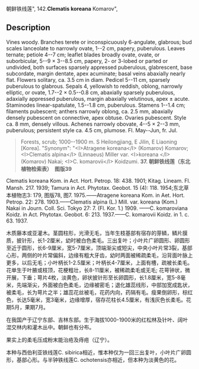 朝鲜铁线莲",
142.**Clematis koreana** Komarov",

## Description
Vines woody. Branches terete or inconspicuously 6-angulate, glabrous; bud scales lanceolate to narrowly ovate, 1--2 cm, papery, puberulous. Leaves ternate; petiole 4--7 cm; leaflet blades broadly ovate, ovate, or suborbicular, 5--9 × 3--8.5 cm, papery, 2- or 3-lobed or parted or undivided, both surfaces sparsely appressed puberulous, glabrescent, base subcordate, margin dentate, apex acuminate; basal veins abaxially nearly flat. Flowers solitary, ca. 3.5 cm in diam. Pedicel 5--11 cm, sparsely puberulous to glabrous. Sepals 4, yellowish to reddish, oblong, narrowly elliptic, or ovate, 1.7--2 × 0.5--0.8 cm, abaxially sparsely puberulous, adaxially appressed puberulous, margin abaxially velutinous, apex ± acute. Staminodes linear-spatulate, 1.5--1.8 cm, puberulous. Stamens 1--1.4 cm; filaments pubescent; anthers narrowly oblong, ca. 2.5 mm, abaxially densely pubescent on connective, apex obtuse. Ovaries pubescent. Style ca. 8 mm, densely villous. Achenes narrowly obovate, 4--5 × 2--3 mm, puberulous; persistent style ca. 4.5 cm, plumose. Fl. May--Jun, fr. Jul.

> Forests, scrub; 1000--1900 m. S Heilongjiang, E Jilin, E Liaoning [Korea].
  "Synonym": "&lt;I&gt;Atragene koreana&lt;/I&gt; (Komarov) Komarov; &lt;I&gt;Clematis alpina&lt;/I&gt; (Linnaeus) Miller var. &lt;I&gt;koreana &lt;/I&gt; (Komarov) Nakai; &lt;I&gt;C. komarovii&lt;/I&gt; Koidzumi.
**37. 朝鲜铁线莲（东北植物检索表）　图版39**

Clematis koreana Kom. in Act. Hort. Petrop. 18: 438. 1901; Kitag. Lineam. Fl. Mansh. 217. 1939; Tamura in Act. Phytotax. Geobot. 15 (4): 118. 1954;东北草本植物志3: 179, 图版78, 图7. 1975.——Atragene koreana Kom. in Aet. Hort. Petrop. 22: 278. 1903.——Clematis alpina (L.) Mill. var. koreana (Kom.) Nakai in Journ. Coll. Sci. Tokyo 27: 7. (Fl. Kor. 1.) 1909. ——C. komaroviana Koidz. in Act. Phytotax. Geobot. 6: 213. 1937.——C. komarovii Koidz. in 1. c. 63. 1937.

木质藤本或亚灌木。茎圆柱形，光滑无毛，当年生枝基部有宿存的芽鳞，鳞片膜质，披针形，长1-2厘米，幼时被白色柔毛。三出复叶；小叶片广卵圆形、卵圆形至近于圆形，长6-9厘米，宽5-7厘米，顶端渐尖或短尖，中央小叶片常3裂，基部心形，两侧的叶片常偏斜，边缘有粗大牙齿，幼时两面被稀疏柔毛，沿背面叶脉上更多，以后无毛；小叶柄长1-2.5厘米；叶柄长4-7厘米，上面有槽，疏被长柔毛。花单生于叶腋或枝顶，花梗粗壮，长8-11厘米，被稀疏柔毛或无毛; 花萼钟状，微开展，下垂；萼片4枚，淡黄色，卵状披针形至长卵圆形，长1.8厘米，宽5-8毫米，先端渐尖，外面被白色柔毛，边缘被密毛；退化雄蕊线形，中部加宽成匙状，被柔毛，长为萼片之半；雄蕊花丝被毛，花药内向，药隔有毛。瘦果倒卵形，棕红色，长达5毫米，宽3毫米，边缘增厚，宿存花柱长4.5厘米，有浅灰色长柔毛。花期5月，果期7月。

在我国产于辽宁东部、吉林东部。生于海拔1000-1900米的红松林及针叶、阔叶混交林内和灌木丛中。朝鲜也有分布。

果实上的柔毛压成粉末能治疮及痔疮（辽宁）。

本种与西伯利亚铁线莲C. sibirica相近，惟本种仅为一回三出复叶，小叶片广卵圆形，基部心形。与半钟铁线莲C. ochotensis亦相近，但本种为淡黄色的花。
